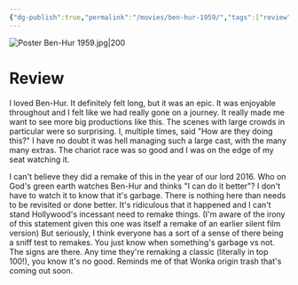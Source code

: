 ```yaml
---
{"dg-publish":true,"permalink":"/movies/ben-hur-1959/","tags":["review"],"created":"2023-11-30","updated":"2024-08-19"}
---
```



![Poster Ben-Hur 1959.jpg|200](/img/user/Attachments/Poster%20Ben-Hur%201959.jpg)

# Review

I loved Ben-Hur. It definitely felt long, but it was an epic. It was enjoyable throughout and I felt like we had really gone on a journey. It really made me want to see more big productions like this. The scenes with large crowds in particular were so surprising. I, multiple times, said "How are they doing this?" I have no doubt it was hell managing such a large cast, with the many many extras. The chariot race was so good and I was on the edge of my seat watching it.

I can't believe they did a remake of this in the year of our lord 2016. Who on God's green earth watches Ben-Hur and thinks "I can do it better"? I don't have to watch it to know that it's garbage. There is nothing here than needs to be revisited or done better. It's ridiculous that it happened and I can't stand Hollywood's incessant need to remake things. (I'm aware of the irony of this statement given this one was itself a remake of an earlier silent film version) But seriously, I think everyone has a sort of a sense of there being a sniff test to remakes. You just know when something's garbage vs not. The signs are there. Any time they're remaking a classic (literally in top 100!), you know it's no good. Reminds me of that Wonka origin trash that's coming out soon.
